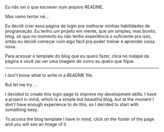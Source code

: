 Eu não sei o que escrever num arquivo README.

Mas vamo tentar né...

Eu decidi criar essa página de login pra melhorar minhas habilidades de programação.
Eu tenho um projeto em mente, que um simples, mas bonito, blog, só que no momento eu não tenho experiência o suficiente pra isso, então eu decidi começar com algo fácil pra poder treinar e aprender coisa nova.

Para acessar o template do blog que eu quero fazer, clica no rodapé da página e você vai ver uma imagem de como eu quero que fique.

---------

I don't know what to write in a README file.

But let me try ...

I decided to create this login page to improve my development skills.
I have a project in mind, which is a simple but beautiful blog, but at the moment I don't have enough experience to do this, so I decided to start with something easy.

To access the blog template I have in mind, click on the footer of the page and you will see an image of it.
